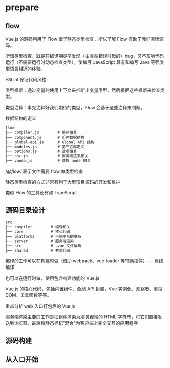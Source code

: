 # prepare

## flow

Vue.js 的源码利用了 Flow 做了静态类型检查，所以了解 Flow 有助于我们阅读源码。

所谓类型检查，就是在编译期尽早发现（由类型错误引起的）bug，又不影响代码运行（不需要运行时动态检查类型），使编写 JavaScript 具有和编写 Java 等强类型语言相近的体验。

ESLint 保证代码风格

类型推断：通过变量的使用上下文来推断出变量类型，然后根据这些推断来检查类型。

类型注释：事先注释好我们期待的类型，Flow 会基于这些注释来判断。

数据结构的定义

```txt
flow
├── compiler.js        # 编译相关
├── component.js       # 组件数据结构
├── global-api.js      # Global API 结构
├── modules.js         # 第三方库定义
├── options.js         # 选项相关
├── ssr.js             # 服务端渲染相关
├── vnode.js           # 虚拟 node 相关
```

/*@flow*/
表示文件需要 flow 做类型检查

静态类型检查的方式非常有利于大型项目源码的开发和维护

类似 Flow 的工具还有如 TypeScript

## 源码目录设计

```txt
src
├── compiler        # 编译相关
├── core            # 核心代码
├── platforms       # 不同平台的支持
├── server          # 服务端渲染
├── sfc             # .vue 文件解析
├── shared          # 共享代码
```

编译的工作可以在构建时做（借助 webpack、vue-loader 等辅助插件）--- 离线编译

也可以在运行时做，使用包含构建功能的 Vue.js

Vue.js 的核心代码，包括内置组件、全局 API 封装，Vue 实例化、观察者、虚拟 DOM、工具函数等等。

重点分析 web 入口打包后的 Vue.js

服务端渲染主要的工作是把组件渲染为服务器端的 HTML 字符串，将它们直接发送到浏览器，最后将静态标记"混合"为客户端上完全交互的应用程序

## 源码构建

## 从入口开始
